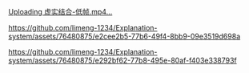 
[Uploading 虚实结合-低帧.mp4…](https://github.com/limeng-1234/Explanation-system/assets/76480875/aeb61c9a-cab4-4aef-8cbb-1c36a603cd94)


https://github.com/limeng-1234/Explanation-system/assets/76480875/e2cee2b5-77b6-49f4-8bb9-09e3519d698a

https://github.com/limeng-1234/Explanation-system/assets/76480875/e292bf62-77b8-495e-80af-f403e338793f

